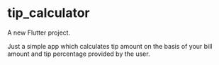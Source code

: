 # tip_calculator

A new Flutter project.

Just a simple app which calculates tip amount on the basis of your bill amount and tip percentage provided by the user.
